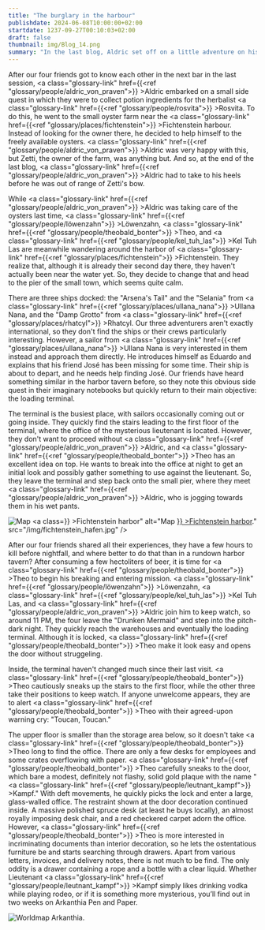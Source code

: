 ```yaml
---
title: "The burglary in the harbour"
publishdate: 2024-06-08T10:00:00+02:00
startdate: 1237-09-27T00:10:03+02:00
draft: false
thumbnail: img/Blog_14.png
summary: "In the last blog, Aldric set off on a little adventure on his own. He explored the oyster farm near Fichtenstein harbour and got to know its owner, Zetti. Today we find out what our other three friends have been up to in the meantime. You can find out why it all ended in a break-in here:"
---
```


After our four friends got to know each other in the next bar in the last session, <a class="glossary-link" href={{<ref "glossary/people/aldric_von_praven">}} >Aldric</a> embarked on a small side quest in which they were to collect potion ingredients for the herbalist <a class="glossary-link" href={{<ref "glossary/people/rosvita">}} >Rosvita</a>. To do this, he went to the small oyster farm near the <a class="glossary-link" href={{<ref "glossary/places/fichtenstein">}} >Fichtenstein</a> harbour. Instead of looking for the owner there, he decided to help himself to the freely available oysters. <a class="glossary-link" href={{<ref "glossary/people/aldric_von_praven">}} >Aldric</a> was very happy with this, but Zetti, the owner of the farm, was anything but. And so, at the end of the last blog, <a class="glossary-link" href={{<ref "glossary/people/aldric_von_praven">}} >Aldric</a> had to take to his heels before he was out of range of Zetti's bow.

While <a class="glossary-link" href={{<ref "glossary/people/aldric_von_praven">}} >Aldric</a> was taking care of the oysters last time, <a class="glossary-link" href={{<ref "glossary/people/löwenzahn">}} >Löwenzahn</a>, <a class="glossary-link" href={{<ref "glossary/people/theobald_bonter">}} >Theo</a>, and <a class="glossary-link" href={{<ref "glossary/people/kel_tuh_las">}} >Kel Tuh Las</a> are meanwhile wandering around the harbor of <a class="glossary-link" href={{<ref "glossary/places/fichtenstein">}} >Fichtenstein</a>. They realize that, although it is already their second day there, they haven't actually been near the water yet. So, they decide to change that and head to the pier of the small town, which seems quite calm. 

There are three ships docked: the "Arsena's Tail" and the "Selania" from <a class="glossary-link" href={{<ref "glossary/places/ullana_nana">}} >Ullana Nana</a>, and the "Damp Grotto" from <a class="glossary-link" href={{<ref "glossary/places/rhatcyl">}} >Rhatcyl</a>. Our three adventurers aren't exactly international, so they don't find the ships or their crews particularly interesting. However, a sailor from <a class="glossary-link" href={{<ref "glossary/places/ullana_nana">}} >Ullana Nana</a> is very interested in them instead and approach them directly. He introduces himself as Eduardo and explains that his friend José has been missing for some time. Their ship is about to depart, and he needs help finding José. Our friends have heard something similar in the harbor tavern before, so they note this obvious side quest in their imaginary notebooks but quickly return to their main objective: the loading terminal. 

The terminal is the busiest place, with sailors occasionally coming out or going inside. They quickly find the stairs leading to the first floor of the terminal, where the office of the mysterious lieutenant is located. However, they don't want to proceed without <a class="glossary-link" href={{<ref "glossary/people/aldric_von_praven">}} >Aldric</a>, and <a class="glossary-link" href={{<ref "glossary/people/theobald_bonter">}} >Theo</a> has an excellent idea on top. He wants to break into the office at night to get an initial look and possibly gather something to use against the lieutenant. So, they leave the terminal and step back onto the small pier, where they meet <a class="glossary-link" href={{<ref "glossary/people/aldric_von_praven">}} >Aldric</a>, who is jogging towards them in his wet pants.

<div class="img-max center">
  <img class="img-fluid rounded" title="Map <a class="glossary-link" href={{<ref "glossary/places/fichtenstein_harbor">}} >Fichtenstein harbor</a>" alt="Map <a class="glossary-link" href={{<ref "glossary/places/fichtenstein_harbor">}} >Fichtenstein harbor</a>." src="/img/fichtenstein_hafen.jpg" />
</div>

After our four friends shared all their experiences, they have a few hours to kill before nightfall, and where better to do that than in a rundown harbor tavern? After consuming a few hectoliters of beer, it is time for <a class="glossary-link" href={{<ref "glossary/people/theobald_bonter">}} >Theo</a> to begin his breaking and entering mission. <a class="glossary-link" href={{<ref "glossary/people/löwenzahn">}} >Löwenzahn</a>, <a class="glossary-link" href={{<ref "glossary/people/kel_tuh_las">}} >Kel Tuh Las</a>, and <a class="glossary-link" href={{<ref "glossary/people/aldric_von_praven">}} >Aldric</a> join him to keep watch, so around 11 PM, the four leave the "Drunken Mermaid" and step into the pitch-dark night. They quickly reach the warehouses and eventually the loading terminal. Although it is locked, <a class="glossary-link" href={{<ref "glossary/people/theobald_bonter">}} >Theo</a> make it look easy and opens the door without struggeling.

Inside, the terminal haven't changed much since their last visit. <a class="glossary-link" href={{<ref "glossary/people/theobald_bonter">}} >Theo</a> cautiously sneaks up the stairs to the first floor, while the other three take their positions to keep watch. If anyone unwelcome appears, they are to alert <a class="glossary-link" href={{<ref "glossary/people/theobald_bonter">}} >Theo</a> with their agreed-upon warning cry: "Toucan, Toucan."

The upper floor is smaller than the storage area below, so it doesn't take <a class="glossary-link" href={{<ref "glossary/people/theobald_bonter">}} >Theo</a> long to find the office. There are only a few desks for employees and some crates overflowing with paper. <a class="glossary-link" href={{<ref "glossary/people/theobald_bonter">}} >Theo</a> carefully sneaks to the door, which bare a modest, definitely not flashy, solid gold plaque with the name "<a class="glossary-link" href={{<ref "glossary/people/leutnant_kampf">}} >Kampf</a>." With deft movements, he quickly picks the lock and enter a large, glass-walled office. The restraint shown at the door decoration continued inside. A massive polished spruce desk (at least he buys locally), an almost royally imposing desk chair, and a red checkered carpet adorn the office. However, <a class="glossary-link" href={{<ref "glossary/people/theobald_bonter">}} >Theo</a> is more interested in incriminating documents than interior decoration, so he lets the ostentatious furniture be and starts searching through drawers. Apart from various letters, invoices, and delivery notes, there is not much to be find. The only oddity is a drawer containing a rope and a bottle with a clear liquid. Whether Lieutenant <a class="glossary-link" href={{<ref "glossary/people/leutnant_kampf">}} >Kampf</a> simply likes drinking vodka while playing rodeo, or if it is something more mysterious, you’ll find out in two weeks on Arkanthia Pen and Paper.

<div class="img-max center">
  <img class="img-fluid" title="Worldmap Arkanthia" alt="Worldmap Arkanthia." src="/img/Arkanthia_Full_Map_Fichtenstein_Hafen.jpg" />
</div>
